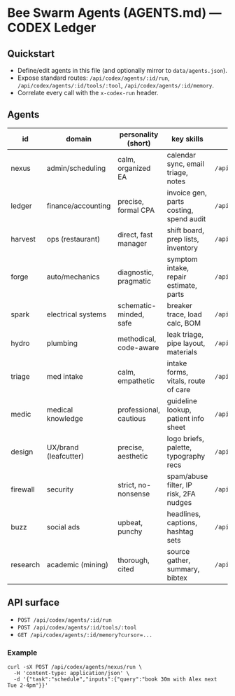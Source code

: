 # Bee Swarm Agents (AGENTS.md) — CODEX Ledger

## Quickstart
- Define/edit agents in this file (and optionally mirror to `data/agents.json`).
- Expose standard routes: `/api/codex/agents/:id/run`, `/api/codex/agents/:id/tools/:tool`, `/api/codex/agents/:id/memory`.
- Correlate every call with the `x-codex-run` header.

## Agents

| id       | domain                | personality (short)    | key skills                              | default triggers                    |
| -------- | --------------------- | ---------------------- | --------------------------------------- | ----------------------------------- |
| nexus    | admin/scheduling      | calm, organized EA     | calendar sync, email triage, notes      | `/api/codex/agents/nexus/run`       |
| ledger   | finance/accounting    | precise, formal CPA    | invoice gen, parts costing, spend audit | `/api/codex/agents/ledger/run`      |
| harvest  | ops (restaurant)      | direct, fast manager   | shift board, prep lists, inventory      | `/api/codex/agents/harvest/run`     |
| forge    | auto/mechanics        | diagnostic, pragmatic  | symptom intake, repair estimate, parts  | `/api/codex/agents/forge/run`       |
| spark    | electrical systems    | schematic-minded, safe | breaker trace, load calc, BOM           | `/api/codex/agents/spark/run`       |
| hydro    | plumbing              | methodical, code-aware | leak triage, pipe layout, materials     | `/api/codex/agents/hydro/run`       |
| triage   | med intake            | calm, empathetic       | intake forms, vitals, route of care     | `/api/codex/agents/triage/run`      |
| medic    | medical knowledge     | professional, cautious | guideline lookup, patient info sheet    | `/api/codex/agents/medic/run`       |
| design   | UX/brand (leafcutter) | precise, aesthetic     | logo briefs, palette, typography recs   | `/api/codex/agents/design/run`      |
| firewall | security              | strict, no-nonsense    | spam/abuse filter, IP risk, 2FA nudges  | `/api/codex/agents/firewall/run`    |
| buzz     | social ads            | upbeat, punchy         | headlines, captions, hashtag sets       | `/api/codex/agents/buzz/run`        |
| research | academic (mining)     | thorough, cited        | source gather, summary, bibtex          | `/api/codex/agents/research/run`    |

## API surface

* `POST /api/codex/agents/:id/run`
* `POST /api/codex/agents/:id/tools/:tool`
* `GET /api/codex/agents/:id/memory?cursor=...`

### Example

```
curl -sX POST /api/codex/agents/nexus/run \
  -H 'content-type: application/json' \
  -d '{"task":"schedule","inputs":{"query":"book 30m with Alex next Tue 2-4pm"}}'
```
